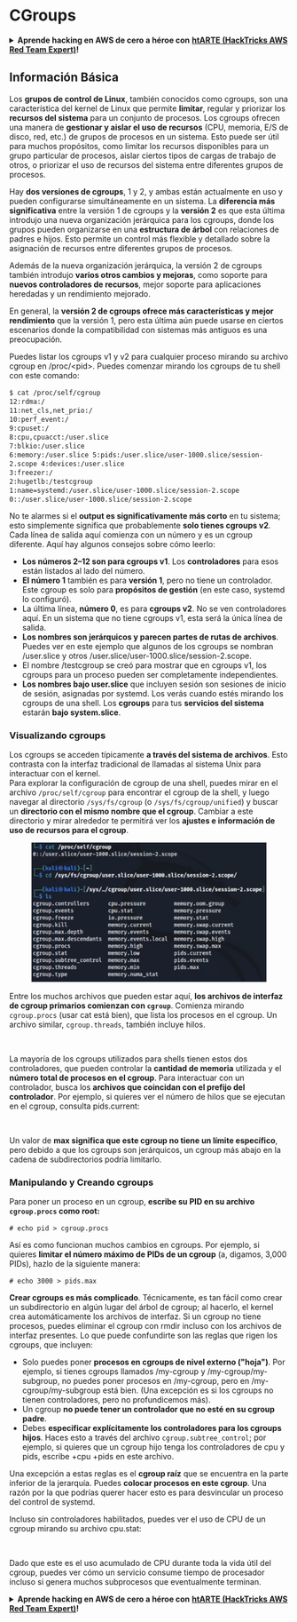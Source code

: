# CGroups

<details>

<summary><strong>Aprende hacking en AWS de cero a héroe con</strong> <a href="https://training.hacktricks.xyz/courses/arte"><strong>htARTE (HackTricks AWS Red Team Expert)</strong></a><strong>!</strong></summary>

Otras formas de apoyar a HackTricks:

* Si quieres ver a tu **empresa anunciada en HackTricks** o **descargar HackTricks en PDF**, consulta los [**PLANES DE SUSCRIPCIÓN**](https://github.com/sponsors/carlospolop)!
* Consigue el [**merchandising oficial de PEASS & HackTricks**](https://peass.creator-spring.com)
* Descubre [**La Familia PEASS**](https://opensea.io/collection/the-peass-family), nuestra colección de [**NFTs**](https://opensea.io/collection/the-peass-family) exclusivos
* **Únete al** 💬 [**grupo de Discord**](https://discord.gg/hRep4RUj7f) o al [**grupo de telegram**](https://t.me/peass) o **sígueme** en **Twitter** 🐦 [**@carlospolopm**](https://twitter.com/carlospolopm)**.**
* **Comparte tus trucos de hacking enviando PRs a los repositorios de github de** [**HackTricks**](https://github.com/carlospolop/hacktricks) y [**HackTricks Cloud**](https://github.com/carlospolop/hacktricks-cloud).

</details>

## Información Básica

Los **grupos de control de Linux**, también conocidos como cgroups, son una característica del kernel de Linux que permite **limitar**, regular y priorizar los **recursos del sistema** para un conjunto de procesos. Los cgroups ofrecen una manera de **gestionar y aislar el uso de recursos** (CPU, memoria, E/S de disco, red, etc.) de grupos de procesos en un sistema. Esto puede ser útil para muchos propósitos, como limitar los recursos disponibles para un grupo particular de procesos, aislar ciertos tipos de cargas de trabajo de otros, o priorizar el uso de recursos del sistema entre diferentes grupos de procesos.

Hay **dos versiones de cgroups**, 1 y 2, y ambas están actualmente en uso y pueden configurarse simultáneamente en un sistema. La **diferencia más significativa** entre la versión 1 de cgroups y la **versión 2** es que esta última introdujo una nueva organización jerárquica para los cgroups, donde los grupos pueden organizarse en una **estructura de árbol** con relaciones de padres e hijos. Esto permite un control más flexible y detallado sobre la asignación de recursos entre diferentes grupos de procesos.

Además de la nueva organización jerárquica, la versión 2 de cgroups también introdujo **varios otros cambios y mejoras**, como soporte para **nuevos controladores de recursos**, mejor soporte para aplicaciones heredadas y un rendimiento mejorado.

En general, la **versión 2 de cgroups ofrece más características y mejor rendimiento** que la versión 1, pero esta última aún puede usarse en ciertos escenarios donde la compatibilidad con sistemas más antiguos es una preocupación.

Puedes listar los cgroups v1 y v2 para cualquier proceso mirando su archivo cgroup en /proc/\<pid>. Puedes comenzar mirando los cgroups de tu shell con este comando:
```shell-session
$ cat /proc/self/cgroup
12:rdma:/
11:net_cls,net_prio:/
10:perf_event:/
9:cpuset:/
8:cpu,cpuacct:/user.slice
7:blkio:/user.slice
6:memory:/user.slice 5:pids:/user.slice/user-1000.slice/session-2.scope 4:devices:/user.slice
3:freezer:/
2:hugetlb:/testcgroup
1:name=systemd:/user.slice/user-1000.slice/session-2.scope
0::/user.slice/user-1000.slice/session-2.scope
```
No te alarmes si el **output es significativamente más corto** en tu sistema; esto simplemente significa que probablemente **solo tienes cgroups v2**. Cada línea de salida aquí comienza con un número y es un cgroup diferente. Aquí hay algunos consejos sobre cómo leerlo:

* **Los números 2–12 son para cgroups v1**. Los **controladores** para esos están listados al lado del número.
* **El número 1** también es para **versión 1**, pero no tiene un controlador. Este cgroup es solo para **propósitos de gestión** (en este caso, systemd lo configuró).
* La última línea, **número 0**, es para **cgroups v2**. No se ven controladores aquí. En un sistema que no tiene cgroups v1, esta será la única línea de salida.
* **Los nombres son jerárquicos y parecen partes de rutas de archivos**. Puedes ver en este ejemplo que algunos de los cgroups se nombran /user.slice y otros /user.slice/user-1000.slice/session-2.scope.
* El nombre /testcgroup se creó para mostrar que en cgroups v1, los cgroups para un proceso pueden ser completamente independientes.
* **Los nombres bajo user.slice** que incluyen sesión son sesiones de inicio de sesión, asignadas por systemd. Los verás cuando estés mirando los cgroups de una shell. Los **cgroups** para tus **servicios del sistema** estarán **bajo system.slice**.

### Visualizando cgroups

Los cgroups se acceden típicamente **a través del sistema de archivos**. Esto contrasta con la interfaz tradicional de llamadas al sistema Unix para interactuar con el kernel.\
Para explorar la configuración de cgroup de una shell, puedes mirar en el archivo `/proc/self/cgroup` para encontrar el cgroup de la shell, y luego navegar al directorio `/sys/fs/cgroup` (o `/sys/fs/cgroup/unified`) y buscar un **directorio con el mismo nombre que el cgroup**. Cambiar a este directorio y mirar alrededor te permitirá ver los **ajustes e información de uso de recursos para el cgroup**.

<figure><img src="../../../.gitbook/assets/image (10) (2) (2).png" alt=""><figcaption></figcaption></figure>

Entre los muchos archivos que pueden estar aquí, **los archivos de interfaz de cgroup primarios comienzan con `cgroup`**. Comienza mirando `cgroup.procs` (usar cat está bien), que lista los procesos en el cgroup. Un archivo similar, `cgroup.threads`, también incluye hilos.

<figure><img src="../../../.gitbook/assets/image (1) (1) (5).png" alt=""><figcaption></figcaption></figure>

La mayoría de los cgroups utilizados para shells tienen estos dos controladores, que pueden controlar la **cantidad de memoria** utilizada y el **número total de procesos en el cgroup**. Para interactuar con un controlador, busca los **archivos que coincidan con el prefijo del controlador**. Por ejemplo, si quieres ver el número de hilos que se ejecutan en el cgroup, consulta pids.current:

<figure><img src="../../../.gitbook/assets/image (3) (5).png" alt=""><figcaption></figcaption></figure>

Un valor de **max significa que este cgroup no tiene un límite específico**, pero debido a que los cgroups son jerárquicos, un cgroup más abajo en la cadena de subdirectorios podría limitarlo.

### Manipulando y Creando cgroups

Para poner un proceso en un cgroup, **escribe su PID en su archivo `cgroup.procs` como root:**
```shell-session
# echo pid > cgroup.procs
```
Así es como funcionan muchos cambios en cgroups. Por ejemplo, si quieres **limitar el número máximo de PIDs de un cgroup** (a, digamos, 3,000 PIDs), hazlo de la siguiente manera:
```shell-session
# echo 3000 > pids.max
```
**Crear cgroups es más complicado**. Técnicamente, es tan fácil como crear un subdirectorio en algún lugar del árbol de cgroup; al hacerlo, el kernel crea automáticamente los archivos de interfaz. Si un cgroup no tiene procesos, puedes eliminar el cgroup con rmdir incluso con los archivos de interfaz presentes. Lo que puede confundirte son las reglas que rigen los cgroups, que incluyen:

* Solo puedes poner **procesos en cgroups de nivel externo ("hoja")**. Por ejemplo, si tienes cgroups llamados /my-cgroup y /my-cgroup/my-subgroup, no puedes poner procesos en /my-cgroup, pero en /my-cgroup/my-subgroup está bien. (Una excepción es si los cgroups no tienen controladores, pero no profundicemos más).
* Un cgroup **no puede tener un controlador que no esté en su cgroup padre**.
* Debes **especificar explícitamente los controladores para los cgroups hijos**. Haces esto a través del archivo `cgroup.subtree_control`; por ejemplo, si quieres que un cgroup hijo tenga los controladores de cpu y pids, escribe +cpu +pids en este archivo.

Una excepción a estas reglas es el **cgroup raíz** que se encuentra en la parte inferior de la jerarquía. Puedes **colocar procesos en este cgroup**. Una razón por la que podrías querer hacer esto es para desvincular un proceso del control de systemd.

Incluso sin controladores habilitados, puedes ver el uso de CPU de un cgroup mirando su archivo cpu.stat:

<figure><img src="../../../.gitbook/assets/image (2) (6) (3).png" alt=""><figcaption></figcaption></figure>

Dado que este es el uso acumulado de CPU durante toda la vida útil del cgroup, puedes ver cómo un servicio consume tiempo de procesador incluso si genera muchos subprocesos que eventualmente terminan.

<details>

<summary><strong>Aprende hacking en AWS de cero a héroe con</strong> <a href="https://training.hacktricks.xyz/courses/arte"><strong>htARTE (HackTricks AWS Red Team Expert)</strong></a><strong>!</strong></summary>

Otras formas de apoyar a HackTricks:

* Si quieres ver a tu **empresa anunciada en HackTricks** o **descargar HackTricks en PDF** Consulta los [**PLANES DE SUSCRIPCIÓN**](https://github.com/sponsors/carlospolop)!
* Consigue el [**merchandising oficial de PEASS & HackTricks**](https://peass.creator-spring.com)
* Descubre [**La Familia PEASS**](https://opensea.io/collection/the-peass-family), nuestra colección de [**NFTs**](https://opensea.io/collection/the-peass-family) exclusivos
* **Únete al** 💬 [**grupo de Discord**](https://discord.gg/hRep4RUj7f) o al [**grupo de telegram**](https://t.me/peass) o **sígueme** en **Twitter** 🐦 [**@carlospolopm**](https://twitter.com/carlospolopm)**.**
* **Comparte tus trucos de hacking enviando PRs a los repositorios de github de** [**HackTricks**](https://github.com/carlospolop/hacktricks) y [**HackTricks Cloud**](https://github.com/carlospolop/hacktricks-cloud).

</details>
